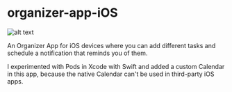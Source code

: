 # organizer-app-iOS

![alt text](https://github.com/mihaicerchez/organizer-app-iOS/blob/main/MainStoryboard.png?raw=true)

An Organizer App for iOS devices where you can add different tasks and schedule a notification that reminds you of them.

I experimented with Pods in Xcode with Swift and added a custom Calendar in this app, because the native Calendar can't be used in third-party iOS apps.
